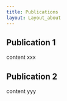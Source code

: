 ```yaml
---
title: Publications
layout: Layout_about
---
```


## Publication 1
content xxx

## Publication 2
content yyy
